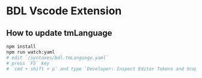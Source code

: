 # BDL Vscode Extension

## How to update tmLanguage

```sh
npm install
npm run watch:yaml
# edit `/syntaxes/bdl.tmLanguage.yaml`
# press `F5` key
# `cmd + shift + p` and type `Developer: Inspect Editor Tokens and Scopes`
```
